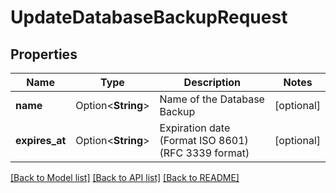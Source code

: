 # UpdateDatabaseBackupRequest

## Properties

Name | Type | Description | Notes
------------ | ------------- | ------------- | -------------
**name** | Option<**String**> | Name of the Database Backup | [optional]
**expires_at** | Option<**String**> | Expiration date (Format ISO 8601) (RFC 3339 format) | [optional]

[[Back to Model list]](../README.md#documentation-for-models) [[Back to API list]](../README.md#documentation-for-api-endpoints) [[Back to README]](../README.md)


